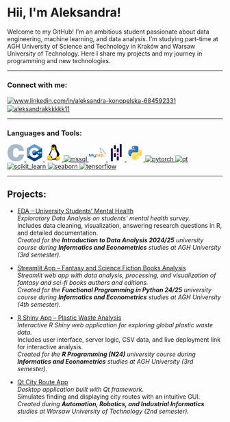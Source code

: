 # Hii, I'm Aleksandra!

Welcome to my GitHub! I'm an ambitious student passionate about data engineering, machine learning, and data analysis. I’m studying part-time at AGH University of Science and Technology in Kraków and Warsaw University of Technology. Here I share my projects and my journey in programming and new technologies.</h3>

--- 

<h3 align="left">Connect with me:</h3>
<p align="left">
<a href="https://linkedin.com/in/www.linkedin.com/in/aleksandra-konopelska-684592331" target="blank"><img align="center" src="https://raw.githubusercontent.com/rahuldkjain/github-profile-readme-generator/master/src/images/icons/Social/linked-in-alt.svg" alt="www.linkedin.com/in/aleksandra-konopelska-684592331" height="30" width="40" /></a>
<a href="https://kaggle.com/aleksandrakkkkkk11" target="blank"><img align="center" src="https://raw.githubusercontent.com/rahuldkjain/github-profile-readme-generator/master/src/images/icons/Social/kaggle.svg" alt="aleksandrakkkkkk11" height="30" width="40" /></a>
</p>

--- 

<h3 align="left">Languages and Tools:</h3>
<p align="left"> <a href="https://www.cprogramming.com/" target="_blank" rel="noreferrer"> <img src="https://raw.githubusercontent.com/devicons/devicon/master/icons/c/c-original.svg" alt="c" width="40" height="40"/> </a> <a href="https://www.w3schools.com/cpp/" target="_blank" rel="noreferrer"> <img src="https://raw.githubusercontent.com/devicons/devicon/master/icons/cplusplus/cplusplus-original.svg" alt="cplusplus" width="40" height="40"/> </a> <a href="https://www.linux.org/" target="_blank" rel="noreferrer"> <img src="https://raw.githubusercontent.com/devicons/devicon/master/icons/linux/linux-original.svg" alt="linux" width="40" height="40"/> </a> <a href="https://www.microsoft.com/en-us/sql-server" target="_blank" rel="noreferrer"> <img src="https://www.svgrepo.com/show/303229/microsoft-sql-server-logo.svg" alt="mssql" width="40" height="40"/> </a> <a href="https://www.mysql.com/" target="_blank" rel="noreferrer"> <img src="https://raw.githubusercontent.com/devicons/devicon/master/icons/mysql/mysql-original-wordmark.svg" alt="mysql" width="40" height="40"/> </a> <a href="https://pandas.pydata.org/" target="_blank" rel="noreferrer"> <img src="https://raw.githubusercontent.com/devicons/devicon/2ae2a900d2f041da66e950e4d48052658d850630/icons/pandas/pandas-original.svg" alt="pandas" width="40" height="40"/> </a> <a href="https://www.python.org" target="_blank" rel="noreferrer"> <img src="https://raw.githubusercontent.com/devicons/devicon/master/icons/python/python-original.svg" alt="python" width="40" height="40"/> </a> <a href="https://pytorch.org/" target="_blank" rel="noreferrer"> <img src="https://www.vectorlogo.zone/logos/pytorch/pytorch-icon.svg" alt="pytorch" width="40" height="40"/> </a> <a href="https://www.qt.io/" target="_blank" rel="noreferrer"> <img src="https://upload.wikimedia.org/wikipedia/commons/0/0b/Qt_logo_2016.svg" alt="qt" width="40" height="40"/> </a> <a href="https://scikit-learn.org/" target="_blank" rel="noreferrer"> <img src="https://upload.wikimedia.org/wikipedia/commons/0/05/Scikit_learn_logo_small.svg" alt="scikit_learn" width="40" height="40"/> </a> <a href="https://seaborn.pydata.org/" target="_blank" rel="noreferrer"> <img src="https://seaborn.pydata.org/_images/logo-mark-lightbg.svg" alt="seaborn" width="40" height="40"/> </a> <a href="https://www.tensorflow.org" target="_blank" rel="noreferrer"> <img src="https://www.vectorlogo.zone/logos/tensorflow/tensorflow-icon.svg" alt="tensorflow" width="40" height="40"/> </a> </p>

---

## Projects: 
- [EDA – University Students’ Mental Health](https://github.com/aleksandrak671/EDA-Zdrowie-psychiczne-Student-w-University-Students-Mental-Health-)  
  *Exploratory Data Analysis on students' mental health survey.*  
  Includes data cleaning, visualization, answering research questions in R, and detailed documentation.  
  _Created for the **Introduction to Data Analysis 2024/25** university course during **Informatics and Econometrics** studies at AGH University (3rd semester)._

- [Streamlit App – Fantasy and Science Fiction Books Analysis](https://github.com/aleksandrak671/Streamlit-App-Fantasy-and-Science-Fiction-Books-Analysis-of-Authors-and-Number-of-Editions)  
  *Streamlit web app with data analysis, processing, and visualization of fantasy and sci-fi books authors and editions.*  
  _Created for the **Functional Programming in Python 24/25** university course during **Informatics and Econometrics** studies at AGH University (4th semester)._

- [R Shiny App – Plastic Waste Analysis](https://github.com/aleksandrak671/R-Shiny)  
  *Interactive R Shiny web application for exploring global plastic waste data.*  
  Includes user interface, server logic, CSV data, and live deployment link for interactive analysis.  
  _Created for the **R Programming (N24)** university course during **Informatics and Econometrics** studies at AGH University (3rd semester)._

- [Qt City Route App](https://github.com/aleksandrak671/Qt-City-Route-App)  
  *Desktop application built with Qt framework.*  
  Simulates finding and displaying city routes with an intuitive GUI.  
  _Created during **Automation, Robotics, and Industrial Informatics** studies at Warsaw University of Technology (2nd semester)._
